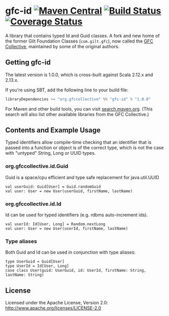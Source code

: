 # gfc-id [![Maven Central](https://maven-badges.herokuapp.com/maven-central/org.gfccollective/gfc-id_2.12/badge.svg?style=plastic)](https://maven-badges.herokuapp.com/maven-central/org.gfccollective/gfc-id_2.12) [![Build Status](https://github.com/gfc-collective/gfc-id/workflows/Scala%20CI/badge.svg)](https://github.com/gfc-collective/gfc-id/actions) [![Coverage Status](https://coveralls.io/repos/gfc-collective/gfc-id/badge.svg?branch=master&service=github)](https://coveralls.io/github/gfc-collective/gfc-id?branch=master) 

A library that contains typed Id and Guid classes.
A fork and new home of the former Gilt Foundation Classes (`com.gilt.gfc`), now called the [GFC Collective](https://github.com/gfc-collective), maintained by some of the original authors.

## Getting gfc-id

The latest version is 1.0.0, which is cross-built against Scala 2.12.x and 2.13.x.

If you're using SBT, add the following line to your build file:

```scala
libraryDependencies += "org.gfccollective" %% "gfc-id" % "1.0.0"
```

For Maven and other build tools, you can visit [search.maven.org](http://search.maven.org/#search%7Cga%7C1%7Corg.gfccollective).
(This search will also list other available libraries from the GFC Collective.)

## Contents and Example Usage

Typed identifiers allow compile-time checking that an identifier that is passed into a
function or object is of the correct type, which is not the case with "untyped" String, 
Long or UUID types.

### org.gfccollective.id.Guid

Guid is a space/cpu efficient and type safe replacement for java.util.UUID

    val userGuid: Guid[User] = Guid.randomGuid
    val user: User = new User(userGuid, firstName, lastName)

### org.gfccollective.id.Id 

Id can be used for typed identifiers (e.g. rdbms auto-increment ids).

    val userId: Id[User, Long] = Random.nextLong
    val user: User = new User(userId, firstName, lastName)

### Type aliases

Both Guid and Id can be used in conjunction with type aliases:

    type UserGuid = Guid[User]
    type UserId = Id[User, Long]
    case class User(guid: UserGuid, id: UserId, firstName: String, lastName: String)

## License

Licensed under the Apache License, Version 2.0: http://www.apache.org/licenses/LICENSE-2.0


